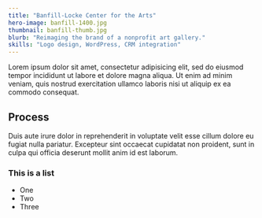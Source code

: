 ```yaml
---
title: "Banfill-Locke Center for the Arts"
hero-image: banfill-1400.jpg
thumbnail: banfill-thumb.jpg
blurb: "Reimaging the brand of a nonprofit art gallery."
skills: "Logo design, WordPress, CRM integration"
---
```


Lorem ipsum dolor sit amet, consectetur adipisicing elit, sed do eiusmod
tempor incididunt ut labore et dolore magna aliqua. Ut enim ad minim veniam,
quis nostrud exercitation ullamco laboris nisi ut aliquip ex ea commodo
consequat. 

## Process

Duis aute irure dolor in reprehenderit in voluptate velit esse
cillum dolore eu fugiat nulla pariatur. Excepteur sint occaecat cupidatat non
proident, sunt in culpa qui officia deserunt mollit anim id est laborum.

### This is a list

- One
- Two
- Three

